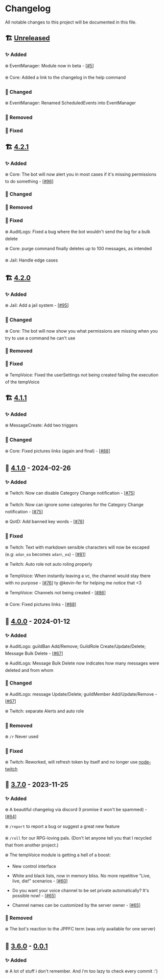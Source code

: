 # Changelog

All notable changes to this project will be documented in this file.

## 🏗️ [Unreleased]

### ✨ Added

❄️ EventManager: Module now in beta - [[#5](https://github.com/adroidea/bot/issues/5)]

❄️ Core: Added a link to the changelog in the help command

### 🧱 Changed

❄️ EventManager: Renamed ScheduledEvents into EventManager

### 🚮 Removed

### 🐛 Fixed

## 🏗️ [4.2.1]

### ✨ Added

❄️ Core: The bot will now alert you in most cases if it's missing permissions to do something - [[#96](https://github.com/adroidea/bot/issues/96)]

### 🧱 Changed

### 🚮 Removed

### 🐛 Fixed

❄️ AuditLogs: Fixed a bug where the bot wouldn't send the log for a bulk delete 

❄️ Core: purge command finally deletes up to 100 messages, as intended

❄️ Jail: Handle edge cases

## 🏗️ [4.2.0]

### ✨ Added

❄️ Jail: Add a jail system - [[#95](https://github.com/adroidea/bot/issues/95)]

### 🧱 Changed

❄️ Core: The bot will now show you what permissions are missing when you try to use a command he can't use

### 🚮 Removed

### 🐛 Fixed

❄️ TempVoice: Fixed the userSettings not being created failing the execution of the tempVoice

## 🏗️ [4.1.1]

### ✨ Added

❄️ MessageCreate: Add two triggers

### 🧱 Changed

❄️ Core: Fixed pictures links (again and final) - [[#88](https://github.com/adroidea/bot/issues/88)]

## 🚀 [4.1.0] - 2024-02-26

### ✨ Added

❄️ Twitch: Now can disable Category Change notification - [[#75](https://github.com/adroidea/bot/issues/75)]

❄️ Twitch: Now can ignore some categories for the Category Change notification - [[#75](https://github.com/adroidea/bot/issues/75)]

❄️ QotD: Add banned key words - [[#78](https://github.com/adroidea/bot/issues/78)]

### 🐛 Fixed

❄️ Twitch: Text with markdown sensible characters will now be escaped (e.g: `adan_ea` becomes `adan\_ea`) - [[#81](https://github.com/adroidea/bot/issues/81)]

❄️ Twitch: Auto role not auto roling properly

❄️ TempVoice: When instantly leaving a vc, the channel would stay there with no purpose - [[#76](https://github.com/adroidea/bot/issues/76)] ty @kevin-fer for helping me notice that <3

❄️ TempVoice: Channels not being created - [[#86](https://github.com/adroidea/bot/issues/86)]

❄️ Core: Fixed pictures links - [[#88](https://github.com/adroidea/bot/issues/88)]

## 🚀 [4.0.0] - 2024-01-12

### ✨ Added

❄️ AuditLogs: guildBan Add/Remove; GuildRole Create/Update/Delete; Message Bulk Delete - [[#67](https://github.com/adroidea/bot/issues/67)]

❄️ AuditLogs: Message Bulk Delete now indicates how many messages were deleted and from whom

### 🧱 Changed

❄️ AuditLogs: message Update/Delete; guildMember Add/Update/Remove - [[#67](https://github.com/adroidea/bot/issues/67)]

❄️ Twitch: separate Alerts and auto role

### 🚮 Removed

❄️ `/r` Never used

### 🐛 Fixed
❄️ Twitch: Reworked, will refresh token by itself and no longer use [node-twitch](https://github.com/Plazide/node-twitch)

## 🚀 [3.7.0] - 2023-11-25

### ✨ Added

❄️ A beautiful changelog via discord (I promise it won't be spammed) - [[#64](https://github.com/adroidea/bot/issues/64)]

❄️ `/report` to report a bug or suggest a great new feature

❄️ `/roll` for our RPG-loving pals. (Don't let anyone tell you that I recycled that from another project.)

❄️ The tempVoice module is getting a hell of a boost:

  - New control interface

  - White and black lists, now in memory bliss. No more repetitive "Live, live, die!" scenarios - [[#60](https://github.com/adroidea/bot/issues/60)]

  - Do you want your voice channel to be set private automatically? It's possible now! - [[#65](https://github.com/adroidea/bot/issues/65)]

  - Channel names can be customized by the server owner - [[#65](https://github.com/adroidea/bot/issues/65)]

### 🚮 Removed

❄️ The bot's reaction to the JPPFC term (was only available for one server)

## 🚀 [3.6.0] - [0.0.1]

### ✨ Added

❄️ A lot of stuff i don't remember. And i'm too lazy to check every commit :')

[Unreleased]: https://github.com/adroidea/bot
[4.2.1]: https://github.com/adroidea/bot/releases/tag/v4.2.1
[4.2.0]: https://github.com/adroidea/bot/releases/tag/v4.2.0
[4.1.1]: https://github.com/adroidea/bot/releases/tag/v4.1.1
[4.1.0]: https://github.com/adroidea/bot/releases/tag/v4.1.0
[4.0.0]: https://github.com/adroidea/bot/releases/tag/v4.0.0
[3.7.0]: https://github.com/adroidea/bot/releases/tag/v3.7.0
[3.6.0]: https://github.com/adroidea/bot/releases/tag/v3.6.0
[0.2.0]: https://github.com/adroidea/bot/releases/tag/v0.2.0
[0.1.1]: https://github.com/adroidea/bot/releases/tag/v0.1.1
[0.1.0]: https://github.com/adroidea/bot/releases/tag/v0.1.0
[0.0.1]: https://github.com/adroidea/bot/releases/tag/v0.0.1
